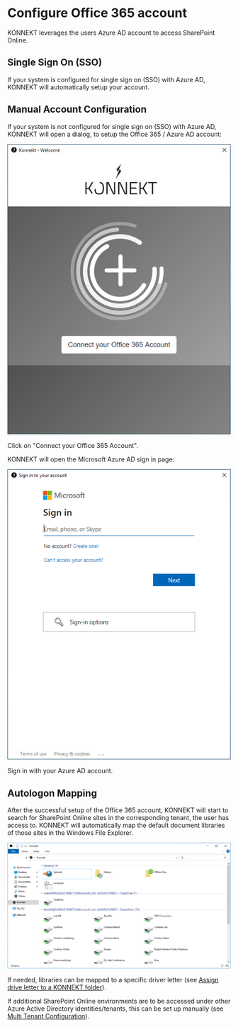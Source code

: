 # Configure Office 365 account

KONNEKT leverages the users Azure AD account to access SharePoint Online.

## Single Sign On (SSO)

If your system is configured for single sign on (SSO) with Azure AD, KONNEKT will automatically setup your account.

## Manual Account Configuration

If your system is not configured for single sign on (SSO) with Azure AD, KONNEKT will open a dialog, to setup the Office 365 / Azure AD account:

![](<../.gitbook/assets/image (9).png>)

Click on "Connect your Office 365 Account".

KONNEKT will open the Microsoft Azure AD sign in page:

![](<../.gitbook/assets/image (10).png>)

Sign in with your Azure AD account.

## Autologon Mapping

After the successful setup of the Office 365 account, KONNEKT will start to search for SharePoint Online sites in the corresponding tenant, the user has access to. KONNEKT will automatically map the default document libraries of those sites in the Windows File Explorer.

![](<../.gitbook/assets/image (12).png>)

If needed, libraries can be mapped to a specific driver letter (see [Assign drive letter to a KONNEKT folder](../configuration/mappings/assign-drive-letters.md)).

If additional SharePoint Online environments are to be accessed under other Azure Active Directory identities/tenants, this can be set up manually (see [Multi Tenant Configuration](../configuration/#multi-tenant-configuration)).

